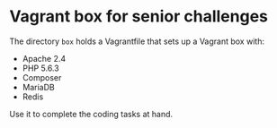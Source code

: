 Vagrant box for senior challenges
===============================

The directory `box` holds a Vagrantfile that sets up a Vagrant box with:

 - Apache 2.4
 - PHP 5.6.3
 - Composer
 - MariaDB
 - Redis

Use it to complete the coding tasks at hand.